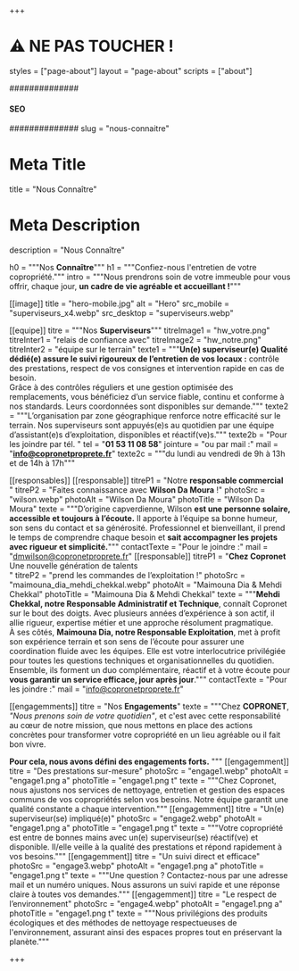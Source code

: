 +++
# ⚠️ NE PAS TOUCHER !
styles = ["page-about"]
layout = "page-about"
scripts = ["about"]

##############
####  SEO ####
##############
slug = "nous-connaitre"
# Meta Title
title = "Nous Connaître"
# Meta Description
description = "Nous Connaître"


h0 = """Nos **Connaître**"""
h1 = """Confiez-nous l'entretien de votre copropriété."""
intro = """Nous prendrons soin de votre immeuble pour vous offrir, chaque jour, **un cadre de vie agréable et accueillant !**"""

[[image]]
title = "hero-mobile.jpg"
alt = "Hero"
src_mobile = "superviseurs_x4.webp"
src_desktop = "superviseurs.webp"

[[equipe]]
titre = """Nos **Superviseurs**"""
titreImage1 = "hw_votre.png"
titreInter1 = "relais de confiance avec"
titreImage2 = "hw_notre.png"
titreInter2 = "équipe sur le terrain"
texte1 = """**Un(e) superviseur(e) Qualité dédié(e) assure le suivi rigoureux de l’entretien de vos locaux :** contrôle des prestations,
respect de vos consignes et intervention rapide en cas de besoin.<br>
Grâce à des contrôles réguliers et une gestion optimisée des remplacements,
vous bénéficiez d’un service fiable, continu et conforme à nos standards.
Leurs coordonnées sont disponibles sur demande."""
texte2 = """L’organisation par zone géographique renforce notre efficacité sur le terrain.
Nos superviseurs sont appuyés(e)s au quotidien par une équipe d’assistant(e)s d’exploitation, disponibles et réactif(ve)s."""
texte2b = "Pour les joindre par tél.&nbsp;"
tel = "**01 53 11 08 58**"
jointure = "ou par mail&nbsp;:"
mail = "**info@copronetproprete.fr**"
texte2c = """du lundi au vendredi de 9h à 13h et de 14h à 17h"""

[[responsables]]
[[responsable]]
titreP1 = "Notre **responsable commercial**<br>"
titreP2 = "Faites connaissance avec **Wilson Da Moura** !"
photoSrc = "wilson.webp"
photoAlt = "Wilson Da Moura"
photoTitle = "Wilson Da Moura"
texte = """D’origine capverdienne, Wilson **est une personne solaire, accessible et
toujours à l’écoute.** Il apporte à l’équipe sa bonne humeur, son sens du
contact et sa générosité.
Professionnel et bienveillant, il prend le temps de comprendre chaque
besoin et **sait accompagner les projets avec rigueur et simplicité.**"""
contactTexte = "Pour le joindre :"
mail = "dmwilson@copronetproprete.fr"
[[responsable]]
titreP1 = "**Chez Copronet** Une nouvelle génération de talents<br>"
titreP2 = "prend les commandes de l’exploitation !"
photoSrc = "maimouna_dia_mehdi_chekkal.webp"
photoAlt = "Maimouna Dia & Mehdi Chekkal"
photoTitle = "Maimouna Dia & Mehdi Chekkal"
texte = """**Mehdi Chekkal, notre Responsable Administratif et Technique**,
connaît Copronet sur le bout des doigts. Avec plusieurs années d’expérience
à son actif, il allie rigueur, expertise métier et une approche résolument
pragmatique.<br>
À ses côtés, **Maimouna Dia, notre Responsable Exploitation**, met
à profit son expérience terrain et son sens de l’écoute pour assurer une
coordination fluide avec les équipes. Elle est votre interlocutrice privilégiée
pour toutes les questions techniques et organisationnelles du quotidien.
Ensemble, ils forment un duo complémentaire, réactif et à votre écoute pour **vous garantir un service efficace, jour après jour**."""
contactTexte = "Pour les joindre :"
mail = "info@copronetproprete.fr"

[[engagemments]]
titre = "Nos **Engagements**"
texte = """Chez **COPRONET**, *"Nous prenons soin de votre quotidien"*, et c'est avec cette responsabilité au cœur de notre mission, que nous mettons en place des actions concrètes pour transformer votre copropriété en un lieu agréable ou il fait bon vivre.

**Pour cela, nous avons défini des engagements forts.**
"""
[[engagemment]]
titre = "Des prestations sur-mesure"
photoSrc = "engage1.webp"
photoAlt = "engage1.png a"
photoTitle = "engage1.png t"
texte = """Chez Copronet, nous ajustons nos services de nettoyage, entretien et gestion des espaces communs de vos copropriétés selon vos besoins. Notre équipe garantit une qualité constante a chaque intervention."""
[[engagemment]]
titre = "Un(e) superviseur(se) impliqué(e)"
photoSrc = "engage2.webp"
photoAlt = "engage1.png a"
photoTitle = "engage1.png t"
texte = """Votre copropriété est entre de bonnes mains avec un(e)
superviseur(se) réactif(ve) et disponible. Il/elle veille à la
qualité des prestations et répond rapidement à vos besoins."""
[[engagemment]]
titre = "Un suivi direct et efficace"
photoSrc = "engage3.webp"
photoAlt = "engage1.png a"
photoTitle = "engage1.png t"
texte = """Une question ? Contactez-nous par une adresse mail et un
numéro uniques. Nous assurons un suivi rapide et une
réponse claire à toutes vos demandes."""
[[engagemment]]
titre = "Le respect de l’environnement"
photoSrc = "engage4.webp"
photoAlt = "engage1.png a"
photoTitle = "engage1.png t"
texte = """Nous privilégions des produits écologiques et des méthodes
de nettoyage respectueuses de l'environnement,
assurant ainsi des espaces propres tout en préservant la planète."""

+++
